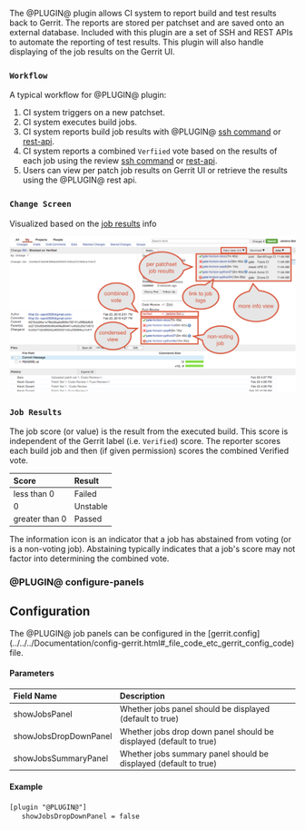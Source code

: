 The @PLUGIN@ plugin allows CI system to report build and test results back to
Gerrit. The reports are stored per patchset and are saved onto an external
database.  Included with this plugin are a set of SSH and REST APIs to automate
the reporting of test results.  This plugin will also handle displaying of the
job results on the Gerrit UI.


### <a id="workflow"></a>
### `Workflow`

A typical workflow for @PLUGIN@ plugin:

1. CI system triggers on a new patchset.
2. CI system executes build jobs.
3. CI system reports build job results with @PLUGIN@ [ssh command](cmd-save.md)
or [rest-api](rest-api-changes.md).
4. CI system reports a combined `Verfiied` vote based on the results of each job
using the review [ssh command](../../../Documentation/cmd-review.html) or
[rest-api](../../../Documentation/rest-api-changes.html#set-review).
5. Users can view per patch job results on Gerrit UI or retrieve the results
using the @PLUGIN@ rest api.


### <a id="change-screen"></a>
### `Change Screen`
Visualized based on the [job results](#job-results) info

![PreferencesScreenshot](images/job_results.png)



### <a id="job-results"></a>
### `Job Results`

The job score (or value) is the result from the executed build.  This
score is independent of the Gerrit label (i.e. `Verified`) score. The
reporter scores each build job and then (if given permission) scores the
combined Verified vote.

|Score          |Result  |
|:------------- |:-------|
|less than 0    |Failed  |
|0              |Unstable|
|greater than 0 |Passed  |


The information icon is an indicator that a job has abstained from voting
(or is a non-voting job).  Abstaining typically indicates that a job's
score may not factor into determining the combined vote.


### <a id="configure-panels"> @PLUGIN@ configure-panels

Configuration
-------------

The @PLUGIN@ job panels can be configured in the [gerrit.config]
(../../../Documentation/config-gerrit.html#_file_code_etc_gerrit_config_code)
file.

#### Parameters

|Field Name             |Description|
|:----------------------|:----------|
|showJobsPanel          | Whether jobs panel should be displayed (default to true)|
|showJobsDropDownPanel  | Whether jobs drop down panel should be displayed (default to true)|
|showJobsSummaryPanel   | Whether jobs summary panel should be displayed (default to true)|


#### Example

```
[plugin "@PLUGIN@"]
   showJobsDropDownPanel = false
```

